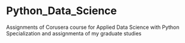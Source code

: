 # Python_Data_Science
Assignments of Corusera course for Applied Data Science with Python Specialization 
and assignmenta of my graduate studies
